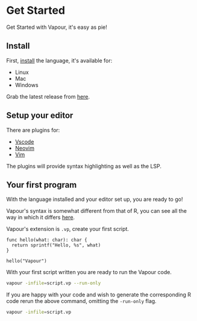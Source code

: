 # Get Started

Get Started with Vapour, it's easy as pie!

## Install

First, [install](/install) the language, it's available for:

- Linux
- Mac
- Windows

Grab the latest release from [here](/install).

## Setup your editor

There are plugins for:

- [Vscode](https://github.com/vapourlang/vapour-vscode)
- [Neovim](https://github.com/vapourlang/vapour-nvim)
- [Vim](https://github.com/vapourlang/vapour-vim)

The plugins will provide syntax highlighting as well as the LSP.

## Your first program

With the language installed and your editor set up, you are ready to go!

Vapour's syntax is somewhat different from that of R, you can see all the 
way in which it differs [here](/docs/syntax).

Vapour's extension is `.vp`, create your first script.

```vapour
func hello(what: char): char {
  return sprintf("Hello, %s", what)
}

hello("Vapour")
```

With your first script written you are ready to run the Vapour code.

```bash
vapour -infile=script.vp --run-only
```

If you are happy with your code and wish to generate the corresponding R
code rerun the above command, omitting the `-run-only` flag.

```bash
vapour -infile=script.vp
```
